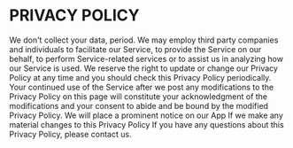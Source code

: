# PRIVACY POLICY

We don't collect your data, period. We may employ third party companies and individuals to facilitate our Service, to provide the Service on our behalf, to perform Service-related services or to assist us in analyzing how our Service is used. We reserve the right to update or change our Privacy Policy at any time and you should check this Privacy Policy periodically. Your continued use of the Service after we post any modifications to the Privacy Policy on this page will constitute your acknowledgment of the modifications and your consent to abide and be bound by the modified Privacy Policy. We will place a prominent notice on our App If we make any material changes to this Privacy Policy If you have any questions about this Privacy Policy, please contact us.
